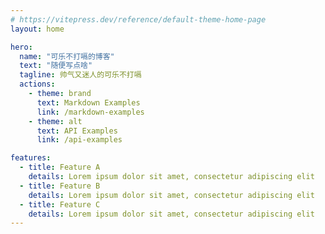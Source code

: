 ```yaml
---
# https://vitepress.dev/reference/default-theme-home-page
layout: home

hero:
  name: "可乐不打嗝的博客"
  text: "随便写点啥"
  tagline: 帅气又迷人的可乐不打嗝
  actions:
    - theme: brand
      text: Markdown Examples
      link: /markdown-examples
    - theme: alt
      text: API Examples
      link: /api-examples

features:
  - title: Feature A
    details: Lorem ipsum dolor sit amet, consectetur adipiscing elit
  - title: Feature B
    details: Lorem ipsum dolor sit amet, consectetur adipiscing elit
  - title: Feature C
    details: Lorem ipsum dolor sit amet, consectetur adipiscing elit
---
```


